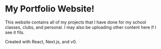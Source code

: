 # My Portfolio Website!
This website contains all of my projects that I have done for my school classes, clubs, and personal. I may also be uploading other content here if I see it fits.

Created with React, Next.js, and v0.
